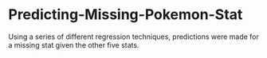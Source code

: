 # Predicting-Missing-Pokemon-Stat
Using a series of different regression techniques, predictions were made for a missing stat given the other five stats.
